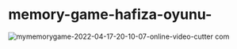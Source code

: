 # memory-game-hafiza-oyunu-



![mymemorygame-2022-04-17-20-10-07-_online-video-cutter com_](https://user-images.githubusercontent.com/63562726/163725305-af698d90-71c9-4fed-b792-dd27e52dfe6d.gif)
